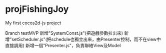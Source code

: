 # projFishingJoy
My first cocos2d-js project

Branch testMVP
新增"SystemConst.js"(把遊戲參數拉出來)
新增"setScheduler.js"(把schedule也獨立出來，由Presenter控制，而不在view中直接調用)
新增一個"Presenter.js"，負責聯絡View及Model
